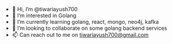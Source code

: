 - 👋 Hi, I’m @tiwariayush700
- 👀 I’m interested in Golang
- 🌱 I’m currently learning golang, react, mongo, neo4j, kafka
- 💞️ I’m looking to collaborate on some golang backend services
- 📫 Can reach out to me on tiwariayush700@gmail.com

<!---
tiwariayush700/tiwariayush700 is a ✨ special ✨ repository because its `README.md` (this file) appears on your GitHub profile.
You can click the Preview link to take a look at your changes.
--->
